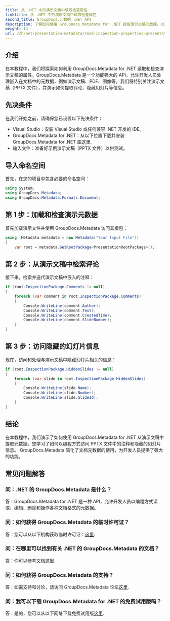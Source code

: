 ```yaml
---
title: 从 .NET 中的演示文稿中读取检查属性
linktitle: 从 .NET 中的演示文稿中读取检查属性
second_title: GroupDocs.元数据 .NET API
description: 了解如何使用 GroupDocs.Metadata for .NET 提取演示文稿元数据。以编程方式访问评论、隐藏幻灯片等。
weight: 14
url: /zh/net/presentation-metadata/read-inspection-properties-presentations/
---
```

## 介绍
在本教程中，我们将探索如何利用 GroupDocs.Metadata for .NET 读取和检查演示文稿的属性。GroupDocs.Metadata 是一个功能强大的 API，允许开发人员处理嵌入在文档中的元数据，例如演示文稿、PDF、图像等。我们将特别关注演示文稿（PPTX 文件），并演示如何提取评论、隐藏幻灯片等信息。
## 先决条件
在我们开始之前，请确保您已设置以下先决条件：
- Visual Studio：安装 Visual Studio 或任何兼容 .NET 开发的 IDE。
-  GroupDocs.Metadata for .NET：从以下位置下载并安装 GroupDocs.Metadata for .NET 库[这里](https://releases.groupdocs.com/metadata/net/).
- 输入文件：准备好示例演示文稿（PPTX 文件）以供测试。
## 导入命名空间
首先，在您的项目中包含必要的命名空间：
```csharp
using System;
using GroupDocs.Metadata;
using GroupDocs.Metadata.Formats.Document;
```
## 第 1 步：加载和检查演示元数据
首先加载演示文件并使用 GroupDocs.Metadata 访问其根包：
```csharp
using (Metadata metadata = new Metadata("Your Input File"))
{
    var root = metadata.GetRootPackage<PresentationRootPackage>();
```
## 第 2 步：从演示文稿中检索评论
接下来，检索并迭代演示文稿中嵌入的注释：
```csharp
if (root.InspectionPackage.Comments != null)
{
    foreach (var comment in root.InspectionPackage.Comments)
    {
        Console.WriteLine(comment.Author);
        Console.WriteLine(comment.Text);
        Console.WriteLine(comment.CreatedTime);
        Console.WriteLine(comment.SlideNumber);
    }
}
```
## 第 3 步：访问隐藏的幻灯片信息
现在，访问和处理与演示文稿中隐藏幻灯片相关的信息：
```csharp
if (root.InspectionPackage.HiddenSlides != null)
{
    foreach (var slide in root.InspectionPackage.HiddenSlides)
    {
        Console.WriteLine(slide.Name);
        Console.WriteLine(slide.Number);
        Console.WriteLine(slide.SlideId);
    }
}
```
## 结论
在本教程中，我们演示了如何使用 GroupDocs.Metadata for .NET 从演示文稿中提取元数据。您学习了如何以编程方式访问 PPTX 文件中的注释和隐藏的幻灯片信息。 GroupDocs.Metadata 简化了文档元数据的使用，为开发人员提供了强大的功能。

## 常见问题解答
### 问：.NET 的 GroupDocs.Metadata 是什么？
答：GroupDocs.Metadata for .NET 是一种 API，允许开发人员以编程方式读取、编辑、删除和操作各种文档格式的元数据。
### 问：如何获得 GroupDocs.Metadata 的临时许可证？
答：您可以从以下机构获取临时许可证：[这里](https://purchase.groupdocs.com/temporary-license/).
### 问：在哪里可以找到有关 .NET 的 GroupDocs.Metadata 的文档？
答：你可以参考文档[这里](https://tutorials.groupdocs.com/metadata/net/).
### 问：如何获得 GroupDocs.Metadata 的支持？
答：如需支持和讨论，请访问 GroupDocs.Metadata 论坛[这里](https://forum.groupdocs.com/c/metadata/14).
### 问：我可以下载 GroupDocs.Metadata for .NET 的免费试用版吗？
答：是的，您可以从以下网址下载免费试用版[这里](https://releases.groupdocs.com/).